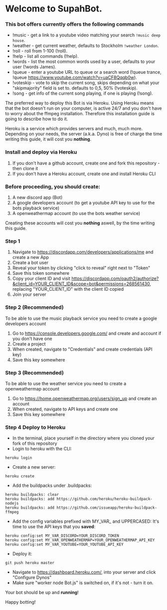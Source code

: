 # Welcome to SupahBot.

### This bot offers currently offers the following commands
- !music - get a link to a youtube video matching your search ```!music deep house```.
- !weather - get current weather, defaults to Stockholm ```!weather London```.
- !roll - roll from 1-100 (!roll).
- !help - list all commands (!help).
- !words - list the most common words used by a user, defaults to your user (!words James).
- !queue - enter a youtube URL to queue or a search word (!queue trance, !queue https://www.youtube.com/watch?v=uaCF8Qqqb0w).
- !voteskip - vote to skip the current song, skips depending on what your "skipmajority" field is set to. defaults
to 0,5, 50% (!voteskip).
- !song - get info of the current song playing, if one is playing (!song).

The preferred way to deploy this Bot is via Heroku. Using Heroku means that the bot doesn't run on your computer,
is active 24/7 and you don't have to worry about the ffmpeg installation. Therefore this installation guide is
going to describe how to do it.

Heroku is a service which provides servers and much, much more. Depending on your needs, the server (a.k.a. Dyno)
is free of charge the time writing this guide, it will cost you **nothing**.

### Install and deploy via Heroku
1. If you don't have a github account, create one and fork this repository - then clone it
2. If you don't have a Heroku account, create one and install Heroku CLI

### Before proceeding, you should create:
1. A new discord app (Bot)
2. A google developers account (to get a youtube API key to use for the bots playback service)
3. A openweathermap account (to use the bots weather service)

Creating these accounts will cost you **nothing** aswell, by the time writing this guide.

### Step 1
1. Navigate to https://discordapp.com/developers/applications/me and create a new App
2. Create a bot user
3. Reveal your token by clicking "click to reveal" right next to "Token"
4. Save this token somewhere
5. Copy your client ID and visit https://discordapp.com/oauth2/authorize?&client_id=YOUR_CLIENT_ID&scope=bot&permissions=268561430,
  replacing "YOUR_CLIENT_ID" with the client ID copied
6. Join your server

### Step 2 (Recommended)
To be able to use the music playback service you need to create a google developers account
1. Go to https://console.developers.google.com/ and create and account if you don't have one
2. Create a project
3. When created, navigate to "Credentials" and create credentials (API key)
4. Save this key somewhere

### Step 3 (Recommended)
To be able to use the weather service you need to create a openweathermap account
1. Go to https://home.openweathermap.org/users/sign_up and create an account
2. When created, navigate to API keys and create one
3. Save this key somewhere

### Step 4 Deploy to Heroku
- In the terminal, place yourself in the directory where you cloned your fork of this repository
- Login to heroku with the CLI:
```
heroku login
```
- Create a new server:
```
heroku create
```
- Add the buildpacks under .buildpacks:
```
heroku buildpacks: clear
heroku buildpacks: add https://github.com/heroku/heroku-buildpack-nodejs
heroku buildpacks: add https://github.com/issueapp/heroku-buildpack-ffmpeg
```
- Add the config variables prefixed with MY_VAR_ and UPPERCASED:
It's time to use the API keys that you **saved**:
```
heroku config:set MY_VAR_DISCORD=YOUR_DISCORD_TOKEN
heroku config:set MY_VAR_OPENWEATHERMAP=YOUR_OPENWEATHERMAP_API_KEY
heroku config:set MY_VAR_YOUTUBE=YOUR_YOUTUBE_API_KEY
```
- Deploy it:
```
git push heroku master
```
- Navigate to https://dashboard.heroku.com/, into your server and click "Configure Dynos"
- Make sure "worker node Bot.js" is switched on, if it's not - turn it on.

Your bot should be up and **running**!

Happy botting!
